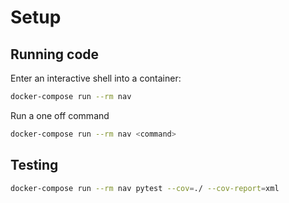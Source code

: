# Setup

## Running code

Enter an interactive shell into a container:

```bash
docker-compose run --rm nav
```

Run a one off command

```bash
docker-compose run --rm nav <command>
```

## Testing

```bash
docker-compose run --rm nav pytest --cov=./ --cov-report=xml
```
